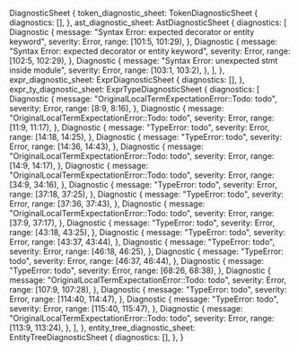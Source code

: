 DiagnosticSheet {
    token_diagnostic_sheet: TokenDiagnosticSheet {
        diagnostics: [],
    },
    ast_diagnostic_sheet: AstDiagnosticSheet {
        diagnostics: [
            Diagnostic {
                message: "Syntax Error: expected decorator or entity keyword",
                severity: Error,
                range: [101:5, 101:29),
            },
            Diagnostic {
                message: "Syntax Error: expected decorator or entity keyword",
                severity: Error,
                range: [102:5, 102:29),
            },
            Diagnostic {
                message: "Syntax Error: unexpected stmt inside module",
                severity: Error,
                range: [103:1, 103:2),
            },
        ],
    },
    expr_diagnostic_sheet: ExprDiagnosticSheet {
        diagnostics: [],
    },
    expr_ty_diagnostic_sheet: ExprTypeDiagnosticSheet {
        diagnostics: [
            Diagnostic {
                message: "OriginalLocalTermExpectationError::Todo: todo",
                severity: Error,
                range: [8:9, 8:16),
            },
            Diagnostic {
                message: "OriginalLocalTermExpectationError::Todo: todo",
                severity: Error,
                range: [11:9, 11:17),
            },
            Diagnostic {
                message: "TypeError: todo",
                severity: Error,
                range: [14:18, 14:25),
            },
            Diagnostic {
                message: "TypeError: todo",
                severity: Error,
                range: [14:36, 14:43),
            },
            Diagnostic {
                message: "OriginalLocalTermExpectationError::Todo: todo",
                severity: Error,
                range: [14:9, 14:17),
            },
            Diagnostic {
                message: "OriginalLocalTermExpectationError::Todo: todo",
                severity: Error,
                range: [34:9, 34:16),
            },
            Diagnostic {
                message: "TypeError: todo",
                severity: Error,
                range: [37:18, 37:25),
            },
            Diagnostic {
                message: "TypeError: todo",
                severity: Error,
                range: [37:36, 37:43),
            },
            Diagnostic {
                message: "OriginalLocalTermExpectationError::Todo: todo",
                severity: Error,
                range: [37:9, 37:17),
            },
            Diagnostic {
                message: "TypeError: todo",
                severity: Error,
                range: [43:18, 43:25),
            },
            Diagnostic {
                message: "TypeError: todo",
                severity: Error,
                range: [43:37, 43:44),
            },
            Diagnostic {
                message: "TypeError: todo",
                severity: Error,
                range: [46:18, 46:25),
            },
            Diagnostic {
                message: "TypeError: todo",
                severity: Error,
                range: [46:37, 46:44),
            },
            Diagnostic {
                message: "TypeError: todo",
                severity: Error,
                range: [68:26, 68:38),
            },
            Diagnostic {
                message: "OriginalLocalTermExpectationError::Todo: todo",
                severity: Error,
                range: [107:9, 107:28),
            },
            Diagnostic {
                message: "TypeError: todo",
                severity: Error,
                range: [114:40, 114:47),
            },
            Diagnostic {
                message: "TypeError: todo",
                severity: Error,
                range: [115:40, 115:47),
            },
            Diagnostic {
                message: "OriginalLocalTermExpectationError::Todo: todo",
                severity: Error,
                range: [113:9, 113:24),
            },
        ],
    },
    entity_tree_diagnostic_sheet: EntityTreeDiagnosticSheet {
        diagnostics: [],
    },
}